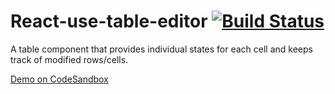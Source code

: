 # React-use-table-editor [![Build Status](https://github.com/Oblosys/react-use-table-editor/actions/workflows/build-test.yml/badge.svg?branch=master)](https://github.com/Oblosys/react-use-table-editor/actions/workflows/build-test.yml?query=branch%3Amaster)

A table component that provides individual states for each cell and keeps track of modified rows/cells.

[Demo on CodeSandbox](https://codesandbox.io/s/github/Oblosys/react-use-table-editor?file=/src/DemoTable.tsx)
